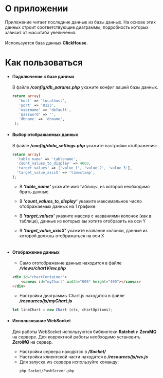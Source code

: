  # О приложении 
 Приложение читает последние данные из базы данных. 
 На основе этих данных строит соответствующие диаграммы, 
 подробность которых зависит от масштаба увеличения.
 <br> <br>
 Используется база данных **ClickHouse**. 
 
 # Как пользоваться
 - #### Подключение к базе данных
   В файле ***/config/db_params.php*** укажите конфиг вашей базы данных.
   ```php
   return array(
      'host' => 'localhost',
      'port' => '8123',
      'username' => 'default',
      'password' => '',
      'dbname' => 'dbname',
    );
   ```
 - #### Выбор отображаемых данных
    В файле ***/config/data_settings.php*** укажите настройки отображения:
    ```php
   return array(
      'table_name' => 'tablename',
      'count_values_to_display' => 4000,
      'target_values' => ['value_1', 'value_2', 'value_3'],
      'target_value_axisX' => 'timestamp',
   );
    ```
   + В ***'table_name'*** укажите имя таблицы, из которой необходимо брать данные.
   
   + В ***'count_values_to_display'*** укажите максимальное число отображаемых данных на 1 графике
   
   + В ***'target_values'*** укажите массив с названиями колонок (как в таблице), данные из которых вы хотите отобразить на оси Y
   
   + В ***'target_value_axisX'*** укажите название колонки, данные из которой должны отображаться на оси X
   <br><br>

 + #### Отображение данных 
   + Само ототображение данных находится в файле ***/views/chartView.php***
   
   ```html
   <div id="chartContainer">
       <canvas id="myChart" width="600" height="400"></canvas>
   </div>
   ```
   
   + Настройки диаграммы Сhart.js находятся в файле ***/resources/js/myChart.js***
   ```js
   let lineChart = new Chart (ctx, chartOptions);
   ```
 + #### Использование WebSocket
    Для работы WebSocket используются библиотеки **Ratchet** и **ZeroMQ** на сервере. 
    Для корректной работы необходимо установить ***ZeroMQ*** на сервер.
    + Настройки сервера находятся в ***/Socket/***
    + Настройки клиентской части находятся в ***/resources/js/ws.js***
    + Для запуска ws сервера используйте команду:
        ```bash
        php Socket/PushServer.php
        ```
    